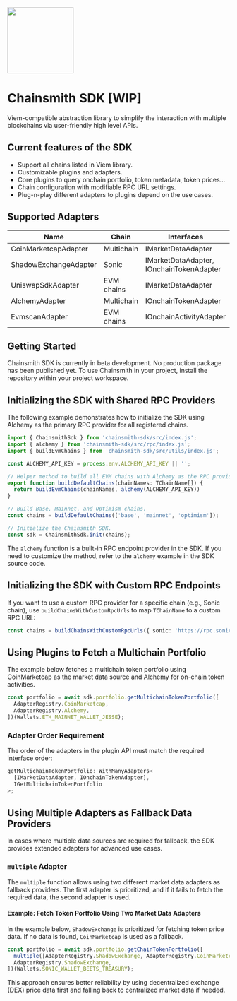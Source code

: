 <img src="https://github.com/user-attachments/assets/e2750716-ef0a-4977-be29-db691126e31b" width="150px"/>

# Chainsmith SDK [WIP]

Viem-compatible abstraction library to simplify the interaction with multiple blockchains via user-friendly high level APIs.

## Current features of the SDK

- Support all chains listed in Viem library.
- Customizable plugins and adapters.
- Core plugins to query onchain portfolio, token metadata, token prices...
- Chain configuration with modifiable RPC URL settings.
- Plug-n-play different adapters to plugins depend on the use cases.

## Supported Adapters

| Name                  | Chain      | Interfaces                               |
| --------------------- | ---------- | ---------------------------------------- |
| CoinMarketcapAdapter  | Multichain | IMarketDataAdapter                       |
| ShadowExchangeAdapter | Sonic      | IMarketDataAdapter, IOnchainTokenAdapter |
| UniswapSdkAdapter     | EVM chains | IMarketDataAdapter                       |
| AlchemyAdapter        | Multichain | IOnchainTokenAdapter                     |
| EvmscanAdapter        | EVM chains | IOnchainActivityAdapter                  |

## Getting Started

Chainsmith SDK is currently in beta development. No production package has been published yet. To use Chainsmith in your project, install the repository within your project workspace.

## Initializing the SDK with Shared RPC Providers

The following example demonstrates how to initialize the SDK using Alchemy as the primary RPC provider for all registered chains.

```typescript
import { ChainsmithSdk } from 'chainsmith-sdk/src/index.js';
import { alchemy } from 'chainsmith-sdk/src/rpc/index.js';
import { buildEvmChains } from 'chainsmith-sdk/src/utils/index.js';

const ALCHEMY_API_KEY = process.env.ALCHEMY_API_KEY || '';

// Helper method to build all EVM chains with Alchemy as the RPC provider.
export function buildDefaultChains(chainNames: TChainName[]) {
  return buildEvmChains(chainNames, alchemy(ALCHEMY_API_KEY))
}

// Build Base, Mainnet, and Optimism chains.
const chains = buildDefaultChains(['base', 'mainnet', 'optimism']);

// Initialize the Chainsmith SDK.
const sdk = ChainsmithSdk.init(chains);
```

The `alchemy` function is a built-in RPC endpoint provider in the SDK. If you need to customize the method, refer to the `alchemy` example in the SDK source code.

## Initializing the SDK with Custom RPC Endpoints

If you want to use a custom RPC provider for a specific chain (e.g., Sonic chain), use `buildChainsWithCustomRpcUrls` to map `TChainName` to a custom RPC URL:

```typescript
const chains = buildChainsWithCustomRpcUrls({ sonic: 'https://rpc.soniclabs.com' }, 'evm');
```

## Using Plugins to Fetch a Multichain Portfolio

The example below fetches a multichain token portfolio using CoinMarketcap as the market data source and Alchemy for on-chain token activities.

```typescript
const portfolio = await sdk.portfolio.getMultichainTokenPortfolio([
  AdapterRegistry.CoinMarketcap,
  AdapterRegistry.Alchemy,
])(Wallets.ETH_MAINNET_WALLET_JESSE);
```

### Adapter Order Requirement

The order of the adapters in the plugin API must match the required interface order:

```typescript
getMultichainTokenPortfolio: WithManyAdapters<
  [IMarketDataAdapter, IOnchainTokenAdapter],
  IGetMultichainTokenPortfolio
>;
```

## Using Multiple Adapters as Fallback Data Providers

In cases where multiple data sources are required for fallback, the SDK provides extended adapters for advanced use cases.

### `multiple` Adapter

The `multiple` function allows using two different market data adapters as fallback providers. The first adapter is prioritized, and if it fails to fetch the required data, the second adapter is used.

#### Example: Fetch Token Portfolio Using Two Market Data Adapters

In the example below, `ShadowExchange` is prioritized for fetching token price data. If no data is found, `CoinMarketcap` is used as a fallback.

```typescript
const portfolio = await sdk.portfolio.getChainTokenPortfolio([
  multiple([AdapterRegistry.ShadowExchange, AdapterRegistry.CoinMarketcap]),
  AdapterRegistry.ShadowExchange,
])(Wallets.SONIC_WALLET_BEETS_TREASURY);
```

This approach ensures better reliability by using decentralized exchange (DEX) price data first and falling back to centralized market data if needed.
